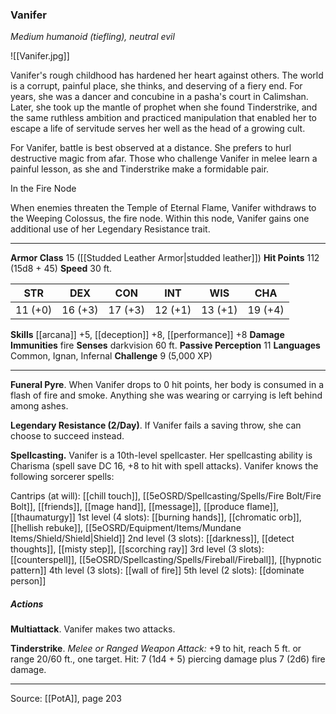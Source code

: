 ### Vanifer
_Medium humanoid (tiefling), neutral evil_

![[Vanifer.jpg]]

Vanifer's rough childhood has hardened her heart against others. The world is a corrupt, painful place, she thinks, and deserving of a fiery end. For years, she was a dancer and concubine in a pasha's court in Calimshan. Later, she took up the mantle of prophet when she found Tinderstrike, and the same ruthless ambition and practiced manipulation that enabled her to escape a life of servitude serves her well as the head of a growing cult.

For Vanifer, battle is best observed at a distance. She prefers to hurl destructive magic from afar. Those who challenge Vanifer in melee learn a painful lesson, as she and Tinderstrike make a formidable pair.

In the Fire Node

When enemies threaten the Temple of Eternal Flame, Vanifer withdraws to the Weeping Colossus, the fire node. Within this node, Vanifer gains one additional use of her Legendary Resistance trait.






---

**Armor Class** 15 ([[Studded Leather Armor|studded leather]])
**Hit Points** 112 (15d8 + 45)
**Speed** 30 ft.

| STR     | DEX     | CON     | INT     | WIS     | CHA     |
|---------|---------|---------|---------|---------|---------|
| 11 (+0) | 16 (+3) | 17 (+3) | 12 (+1) | 13 (+1) | 19 (+4) |

**Skills** [[arcana]] +5, [[deception]] +8, [[performance]] +8
**Damage Immunities** fire
**Senses** darkvision 60 ft.
**Passive Perception** 11
**Languages** Common, Ignan, Infernal
**Challenge** 9 (5,000 XP)

---

**Funeral Pyre**. When Vanifer drops to 0 hit points, her body is consumed in a flash of fire and smoke. Anything she was wearing or carrying is left behind among ashes.

**Legendary Resistance (2/Day)**. If Vanifer fails a saving throw, she can choose to succeed instead.

**Spellcasting.** Vanifer is a 10th-level spellcaster. Her spellcasting ability is Charisma (spell save DC 16, +8 to hit with spell attacks). Vanifer knows the following sorcerer spells:

Cantrips (at will): [[chill touch]], [[5eOSRD/Spellcasting/Spells/Fire Bolt/Fire Bolt]], [[friends]], [[mage hand]], [[message]], [[produce flame]], [[thaumaturgy]]
1st level (4 slots): [[burning hands]], [[chromatic orb]], [[hellish rebuke]], [[5eOSRD/Equipment/Items/Mundane Items/Shield/Shield|Shield]]
2nd level (3 slots): [[darkness]], [[detect thoughts]], [[misty step]], [[scorching ray]]
3rd level (3 slots): [[counterspell]], [[5eOSRD/Spellcasting/Spells/Fireball/Fireball]], [[hypnotic pattern]]
4th level (3 slots): [[wall of fire]]
5th level (2 slots): [[dominate person]]

##### Actions
**Multiattack**. Vanifer makes two attacks.

**Tinderstrike**. _Melee or Ranged Weapon Attack:_ +9 to hit, reach 5 ft. or range 20/60 ft., one target. Hit: 7 (1d4 + 5) piercing damage plus 7 (2d6) fire damage.


---

Source: [[PotA]], page 203